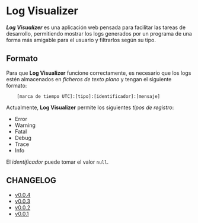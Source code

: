 # Log Visualizer

***Log Visualizer*** es una aplicación web pensada para facilitar
las tareas de desarrollo, permitiendo mostrar los logs generados
por un programa de una forma más amigable para el usuario y filtrarlos
según su tipo.

## Formato

Para que **Log Visualizer** funcione correctamente, es necesario que los logs
estén almacenados en *ficheros de texto plano* y tengan el siguiente formato:
```
    [marca de tiempo UTC]:[tipo]:[identificador]:[mensaje]
```
Actualmente, **Log Visualizer** permite los siguientes *tipos de registro*:
 - Error
 - Warning
 - Fatal
 - Debug
 - Trace
 - Info

El *identificador* puede tomar el valor `null`.

## CHANGELOG

 - [v0.0.4](CHANGELOG.md#004-2025-01-23)
 - [v0.0.3](CHANGELOG.md#003-2025-01-18)
 - [v0.0.2](CHANGELOG.md#002-2025-01-17)
 - [v0.0.1](CHANGELOG.md#001-2024-11-24)